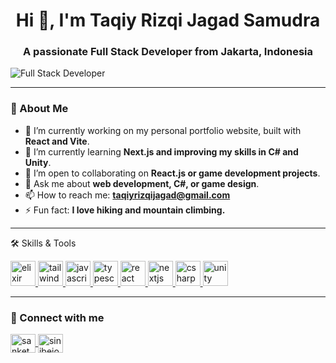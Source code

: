 <h1 align="center">Hi 👋, I'm Taqiy Rizqi Jagad Samudra</h1>
<h3 align="center">A passionate Full Stack Developer from Jakarta, Indonesia</h3>

<p align="left"> <img src="https://img.shields.io/badge/Junior-Full%20Stack%20Developer-blue" alt="Full Stack Developer" /> </p>

<hr>

### 💼 About Me

- 🔭 I’m currently working on my personal portfolio website, built with **React and Vite**.
- 🌱 I’m currently learning **Next.js and improving my skills in C# and Unity**.
- 👯 I’m open to collaborating on **React.js or game development projects**.
- 💬 Ask me about **web development, C#, or game design**.
- 📫 How to reach me: **taqiyrizqijagad@gmail.com**
- ⚡ Fun fact: **I love hiking and mountain climbing.**

<hr>

🛠️ Skills & Tools
<p align="left">
  <a href="https://elixir-lang.org/" target="_blank"> <img src="https://cdn.jsdelivr.net/gh/devicons/devicon/icons/elixir/elixir-original-wordmark.svg" alt="elixir" width="40" height="40"/> </a>
  <a href="https://tailwindcss.com/" target="_blank"> <img src="https://cdn.jsdelivr.net/gh/devicons/devicon/icons/tailwindcss/tailwindcss-original-wordmark.svg" alt="tailwindcss" width="40" height="40"/> </a>
  <a href="[https://developer.mozilla.org/en-US/docs/Web/JavaScript](https://tailwindcss.com/_next/static/media/tailwindcss-logotype.a1069bda.svg)" target="_blank"> <img src="https://cdn.jsdelivr.net/gh/devicons/devicon/icons/javascript/javascript-original.svg" alt="javascript" width="40" height="40"/> </a>
  <a href="https://www.typescriptlang.org/" target="_blank"> <img src="https://cdn.jsdelivr.net/gh/devicons/devicon/icons/typescript/typescript-original.svg" alt="typescript" width="40" height="40"/> </a>
  <a href="https://reactjs.org/" target="_blank"> <img src="https://cdn.jsdelivr.net/gh/devicons/devicon/icons/react/react-original-wordmark.svg" alt="react" width="40" height="40"/> </a>
  <a href="https://nextjs.org/" target="_blank"> <img src="https://cdn.jsdelivr.net/gh/devicons/devicon/icons/nextjs/nextjs-original-wordmark.svg" alt="nextjs" width="40" height="40"/> </a>
  <a href="https://dotnet.microsoft.com/en-us/languages/csharp" target="_blank"> <img src="https://cdn.jsdelivr.net/gh/devicons/devicon/icons/csharp/csharp-original.svg" alt="csharp" width="40" height="40"/> </a>
  <a href="https://unity.com/" target="_blank"> <img src="https://cdn.jsdelivr.net/gh/devicons/devicon/icons/unity/unity-original.svg" alt="unity" width="40" height="40"/> </a>
</p>

<hr>

### 🔗 Connect with me
<p align="left">
  <a href="https://www.linkedin.com/in/taqiy-rizqi-jagad-samudra" target="_blank">
    <img align="center" src="https://raw.githubusercontent.com/rahuldkjain/github-profile-readme-generator/master/src/images/icons/Social/linked-in-alt.svg" alt="sanketbodake" height="30" width="40" />
  </a>
  <a href="https://www.instagram.com/sinibejo" target="_blank">
    <img align="center" src="https://raw.githubusercontent.com/rahuldkjain/github-profile-readme-generator/master/src/images/icons/Social/instagram.svg" alt="sinibejo" height="30" width="40" />
  </a>
</p>

